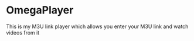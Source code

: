 # OmegaPlayer
This is my M3U link player which allows you enter your M3U link and watch videos from it
